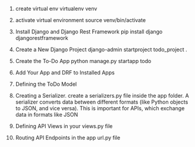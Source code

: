 1. create virtual env
virtualenv venv

2. activate virtual environment
source venv/bin/activate

3. Install Django and Django Rest Framework
pip install django djangorestframework

4. Create a New Django Project
django-admin startproject todo_project .

5. Create the To-Do App
python manage.py startapp todo

6. Add Your App and DRF to Installed Apps

7.  Defining the ToDo Model

8. Creating a Serializer. create a serializers.py file inside the app folder. A serializer converts data between different formats (like Python objects to JSON, and vice versa). This is important for APIs, which exchange data in formats like JSON

9. Defining API Views in your views.py file

10. Routing API Endpoints in the app url.py file
